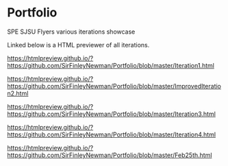 # Portfolio
SPE SJSU Flyers various iterations showcase 

Linked below is a HTML previewer of all iterations.

https://htmlpreview.github.io/?https://github.com/SirFinleyNewman/Portfolio/blob/master/Iteration1.html

https://htmlpreview.github.io/?https://github.com/SirFinleyNewman/Portfolio/blob/master/ImprovedIteration2.html

https://htmlpreview.github.io/?https://github.com/SirFinleyNewman/Portfolio/blob/master/Iteration3.html

https://htmlpreview.github.io/?https://github.com/SirFinleyNewman/Portfolio/blob/master/Iteration4.html

https://htmlpreview.github.io/?https://github.com/SirFinleyNewman/Portfolio/blob/master/Feb25th.html
